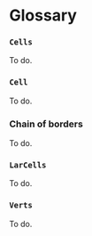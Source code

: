 # Glossary

### `Cells`
To do.

### `Cell`
To do.

### Chain of borders
To do.

### `LarCells`
To do.

### `Verts`
To do.